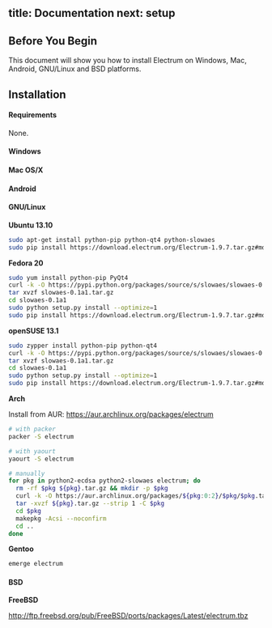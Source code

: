 title: Documentation
next: setup
---

Before You Begin
----------------

This document will show you how to install Electrum on Windows, Mac,
Android, GNU/Linux and BSD platforms.

Installation
------------

#### Requirements

None.

#### Windows

#### Mac OS/X

#### Android

#### GNU/Linux

**Ubuntu 13.10**

```bash
sudo apt-get install python-pip python-qt4 python-slowaes
sudo pip install https://download.electrum.org/Electrum-1.9.7.tar.gz#md5=5764f38d6e4bc287a577c8d16e797882
```

**Fedora 20**

```bash
sudo yum install python-pip PyQt4
curl -k -O https://pypi.python.org/packages/source/s/slowaes/slowaes-0.1a1.tar.gz
tar xvzf slowaes-0.1a1.tar.gz
cd slowaes-0.1a1
sudo python setup.py install --optimize=1
sudo pip install https://download.electrum.org/Electrum-1.9.7.tar.gz#md5=5764f38d6e4bc287a577c8d16e797882
```

**openSUSE 13.1**

```bash
sudo zypper install python-pip python-qt4
curl -k -O https://pypi.python.org/packages/source/s/slowaes/slowaes-0.1a1.tar.gz
tar xvzf slowaes-0.1a1.tar.gz
cd slowaes-0.1a1
sudo python setup.py install --optimize=1
sudo pip install https://download.electrum.org/Electrum-1.9.7.tar.gz#md5=5764f38d6e4bc287a577c8d16e797882
```

**Arch**

Install from AUR: https://aur.archlinux.org/packages/electrum

```bash
# with packer
packer -S electrum
```

```bash
# with yaourt
yaourt -S electrum
```

```bash
# manually
for pkg in python2-ecdsa python2-slowaes electrum; do
  rm -rf $pkg ${pkg}.tar.gz && mkdir -p $pkg
  curl -k -O https://aur.archlinux.org/packages/${pkg:0:2}/$pkg/$pkg.tar.gz
  tar -xvzf ${pkg}.tar.gz --strip 1 -C $pkg
  cd $pkg
  makepkg -Acsi --noconfirm
  cd ..
done
```

**Gentoo**

```bash
emerge electrum
```

#### BSD

**FreeBSD**

http://ftp.freebsd.org/pub/FreeBSD/ports/packages/Latest/electrum.tbz
